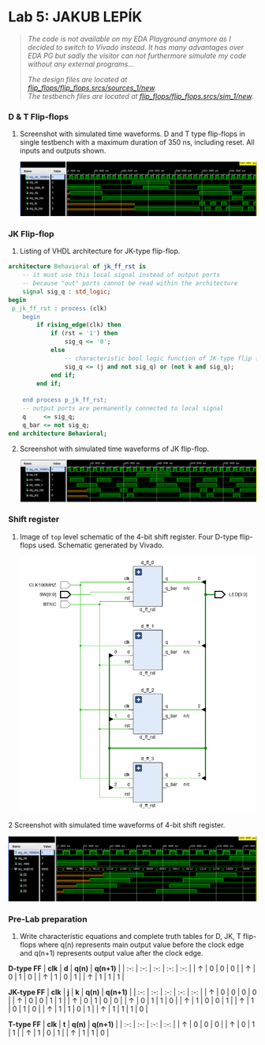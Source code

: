 # Lab 5: JAKUB LEPÍK
>*The code is not available on my EDA Playground anymore as I decided to switch to Vivado instead. It has many advantages over EDA PG but sadly the visitor can not furthermore simulate my code without any external programs...*
>
>*The design files are located at [flip_flops/flip_flops.srcs/sources_1/new](flip_flops/flip_flops.srcs/sources_1/new).*               
>*The testbench files are located at [flip_flops/flip_flops.srcs/sim_1/new](flip_flops/flip_flops.srcs/sim_1/new).*                   
### D & T Flip-flops

1. Screenshot with simulated time waveforms. D and T type flip-flops in single testbench with a maximum duration of 350 ns, including reset. All inputs and outputs shown.

   ![fig_D&T.png](images/fig_D&T.png)

### JK Flip-flop

1. Listing of VHDL architecture for JK-type flip-flop.

```vhdl
architecture Behavioral of jk_ff_rst is
    -- it must use this local signal instead of output ports
    -- because "out" ports cannot be read within the architecture
    signal sig_q : std_logic;
begin
 p_jk_ff_rst : process (clk)
    begin
        if rising_edge(clk) then
            if (rst = '1') then 
                sig_q <= '0';
            else 
                -- characteristic bool logic function of JK-type flip flop
                sig_q <= (j and not sig_q) or (not k and sig_q);
            end if; 
        end if; 

    end process p_jk_ff_rst;
    -- output ports are permanently connected to local signal
    q     <= sig_q;
    q_bar <= not sig_q;
end architecture Behavioral;
```
2. Screenshot with simulated time waveforms of JK flip-flop.

   ![fig_JK.png](images/fig_JK.png)

### Shift register

1. Image of `top` level schematic of the 4-bit shift register. Four D-type flip-flops used. Schematic generated by Vivado.

   ![schematic_4bit_shift_reg.png](images/schematic_4bit_shift_reg.png)
   
2 Screenshot with simulated time waveforms of 4-bit shift register.

   ![fig_4bit_shift_reg.png](images/fig_4bit_shift_reg.png)
   
### Pre-Lab preparation
1.  Write characteristic equations and complete truth tables for D, JK, T flip-flops where q(n) represents main output value before the clock edge and q(n+1) represents output value after the clock edge.



   **D-type FF**
   | **clk** | **d** | **q(n)** | **q(n+1)** |
   | :-: | :-: | :-: | :-: | :-: |
   | ↑ | 0 | 0 | 0 |
   | ↑ | 0 | 1 | 0 |
   | ↑ | 1 | 0 | 1 |
   | ↑ | 1 | 1 | 1 |

   **JK-type FF**
   | **clk** | **j** | **k** | **q(n)** | **q(n+1)** |
   | :-: | :-: | :-: | :-: | :-: |
   | ↑ | 0 | 0 | 0 | 0 | 
   | ↑ | 0 | 0 | 1 | 1 |
   | ↑ | 0 | 1 | 0 | 0 |
   | ↑ | 0 | 1 | 1 | 0 |
   | ↑ | 1 | 0 | 0 | 1 |
   | ↑ | 1 | 0 | 1 | 0 |
   | ↑ | 1 | 1 | 0 | 1 |
   | ↑ | 1 | 1 | 1 | 0 |

   **T-type FF**
   | **clk** | **t** | **q(n)** | **q(n+1)** |
   | :-: | :-: | :-: | :-: |
   | ↑ | 0 | 0 | 0 |
   | ↑ | 0 | 1 | 1 |
   | ↑ | 1 | 0 | 1 |
   | ↑ | 1 | 1 | 0 |



